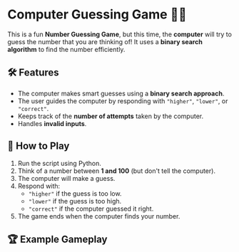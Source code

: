 # Computer Guessing Game 🤖🎯

This is a fun **Number Guessing Game**, but this time, the **computer** will try to guess the number that you are thinking of! It uses a **binary search algorithm** to find the number efficiently.

## 🛠 Features
- The computer makes smart guesses using a **binary search approach**.
- The user guides the computer by responding with `"higher"`, `"lower"`, or `"correct"`.
- Keeps track of the **number of attempts** taken by the computer.
- Handles **invalid inputs**.

## 🚀 How to Play
1. Run the script using Python.
2. Think of a number between **1 and 100** (but don't tell the computer).
3. The computer will make a guess.
4. Respond with:
   - `"higher"` if the guess is too low.
   - `"lower"` if the guess is too high.
   - `"correct"` if the computer guessed it right.
5. The game ends when the computer finds your number.

## 🏆 Example Gameplay
